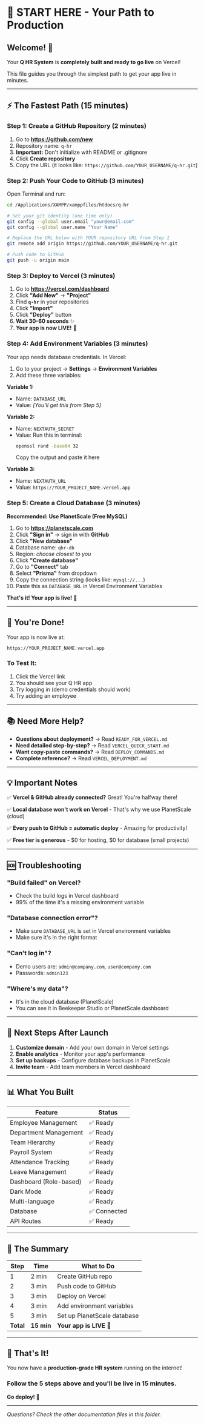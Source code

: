 # 🎯 START HERE - Your Path to Production

## Welcome! 👋

Your **Q HR System** is **completely built and ready to go live** on Vercel!

This file guides you through the simplest path to get your app live in minutes.

---

## ⚡ The Fastest Path (15 minutes)

### Step 1: Create a GitHub Repository (2 minutes)
1. Go to **https://github.com/new**
2. Repository name: `q-hr`
3. **Important:** Don't initialize with README or .gitignore
4. Click **Create repository**
5. Copy the URL (it looks like: `https://github.com/YOUR_USERNAME/q-hr.git`)

### Step 2: Push Your Code to GitHub (3 minutes)
Open Terminal and run:

```bash
cd /Applications/XAMPP/xamppfiles/htdocs/q-hr

# Set your git identity (one time only)
git config --global user.email "your@email.com"
git config --global user.name "Your Name"

# Replace the URL below with YOUR repository URL from Step 1
git remote add origin https://github.com/YOUR_USERNAME/q-hr.git

# Push code to GitHub
git push -u origin main
```

### Step 3: Deploy to Vercel (3 minutes)
1. Go to **https://vercel.com/dashboard**
2. Click **"Add New"** → **"Project"**
3. Find **`q-hr`** in your repositories
4. Click **"Import"**
5. Click **"Deploy"** button
6. **Wait 30-60 seconds** ✨
7. **Your app is now LIVE!** 🎉

### Step 4: Add Environment Variables (3 minutes)
Your app needs database credentials. In Vercel:

1. Go to your project → **Settings** → **Environment Variables**
2. Add these three variables:

**Variable 1:**
- Name: `DATABASE_URL`
- Value: *[You'll get this from Step 5]*

**Variable 2:**
- Name: `NEXTAUTH_SECRET`
- Value: Run this in terminal:
  ```bash
  openssl rand -base64 32
  ```
  Copy the output and paste it here

**Variable 3:**
- Name: `NEXTAUTH_URL`
- Value: `https://YOUR_PROJECT_NAME.vercel.app`

### Step 5: Create a Cloud Database (3 minutes)

**Recommended: Use PlanetScale (Free MySQL)**

1. Go to **https://planetscale.com**
2. Click **"Sign in"** → sign in with **GitHub**
3. Click **"New database"**
4. Database name: `qhr-db`
5. Region: *choose closest to you*
6. Click **"Create database"**
7. Go to **"Connect"** tab
8. Select **"Prisma"** from dropdown
9. Copy the connection string (looks like: `mysql://...`)
10. Paste this as `DATABASE_URL` in Vercel Environment Variables

**That's it! Your app is live!** 🚀

---

## 🎊 You're Done!

Your app is now live at:
```
https://YOUR_PROJECT_NAME.vercel.app
```

### To Test It:
1. Click the Vercel link
2. You should see your Q HR app
3. Try logging in (demo credentials should work)
4. Try adding an employee

---

## 📚 Need More Help?

- **Questions about deployment?** → Read `READY_FOR_VERCEL.md`
- **Need detailed step-by-step?** → Read `VERCEL_QUICK_START.md`
- **Want copy-paste commands?** → Read `DEPLOY_COMMANDS.md`
- **Complete reference?** → Read `VERCEL_DEPLOYMENT.md`

---

## 💡 Important Notes

✅ **Vercel & GitHub already connected?** Great! You're halfway there!

✅ **Local database won't work on Vercel** - That's why we use PlanetScale (cloud)

✅ **Every push to GitHub = automatic deploy** - Amazing for productivity!

✅ **Free tier is generous** - $0 for hosting, $0 for database (small projects)

---

## 🆘 Troubleshooting

### "Build failed" on Vercel?
- Check the build logs in Vercel dashboard
- 99% of the time it's a missing environment variable

### "Database connection error"?
- Make sure `DATABASE_URL` is set in Vercel environment variables
- Make sure it's in the right format

### "Can't log in"?
- Demo users are: `admin@company.com`, `user@company.com`
- Passwords: `admin123`

### "Where's my data"?
- It's in the cloud database (PlanetScale)
- You can see it in Beekeeper Studio or PlanetScale dashboard

---

## 🚀 Next Steps After Launch

1. **Customize domain** - Add your own domain in Vercel settings
2. **Enable analytics** - Monitor your app's performance
3. **Set up backups** - Configure database backups in PlanetScale
4. **Invite team** - Add team members in Vercel dashboard

---

## 📊 What You Built

| Feature | Status |
|---------|--------|
| Employee Management | ✅ Ready |
| Department Management | ✅ Ready |
| Team Hierarchy | ✅ Ready |
| Payroll System | ✅ Ready |
| Attendance Tracking | ✅ Ready |
| Leave Management | ✅ Ready |
| Dashboard (Role-based) | ✅ Ready |
| Dark Mode | ✅ Ready |
| Multi-language | ✅ Ready |
| Database | ✅ Connected |
| API Routes | ✅ Ready |

---

## 🎯 The Summary

| Step | Time | What to Do |
|------|------|-----------|
| 1 | 2 min | Create GitHub repo |
| 2 | 3 min | Push code to GitHub |
| 3 | 3 min | Deploy on Vercel |
| 4 | 3 min | Add environment variables |
| 5 | 3 min | Set up PlanetScale database |
| **Total** | **15 min** | **Your app is LIVE** 🎉 |

---

## 🎉 That's It!

You now have a **production-grade HR system** running on the internet!

### Follow the 5 steps above and you'll be live in 15 minutes.

**Go deploy! 🚀**

---

*Questions? Check the other documentation files in this folder.*

